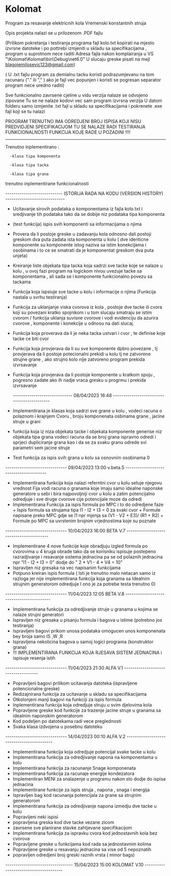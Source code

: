 # Kolomat

Program za resavanje elektricnih kola Vremenski konstantnih struja

Opis projekta nalazi se u prilozenom .PDF fajlu

(Prilikom pokretanja i testiranja programa fajl kolo.txt kopirati na mjesto izvrsne datoteke i 
 po pottrebi izmjeniti u skladu sa specifikacijama , program u suprotnom nece raditi
 Adresa fajla nakon komplairanja u VS "\Kolomat\Kolomat\bin\Debug\net6.0"
 U slucaju greske pisati na mejl blagojemilosevic123@gmail.com)

 ( U .txt fajlu program za demialnu tacku koristi podrazumjevanu na tom racunaru ("." ili "," ) 
    ako je fajl vec popunjen i koristi se pogresan separator program nece uredno raditi)

 Sve funkcionalno zavrsene cjeline u vidu verzija nalaze se odvojeno zipovane
 Tu se ne nalaze kodovi vec sam program izvrsna verzija 
 U datom folderu samo izmjenite .txt fajl u skladu sa specifikacijama i pokrenete .exe fajl koji se tu nalazi

  PROGRAM TRENUTNO IMA ODREDJENI BROJ ISPISA KOJI NISU PREDVIDJENI SPECIFIKACIJOM TU SE 
  NALAZE RADI TESTIRANJA FUNKCIONALNOSTI FUNKCIJA KOJE RADE U POZADINI !!!!

 ------------------------------------------------------------------------------------------------

Trenutno inplementirano :

      -klasa tipa komponenta
 
      -klasa tipa tacka 

      -klasa tipa grana

trenutno inplementirane funkcionalnosti

---------------------------- ISTORIJA RADA NA KODU (VERSION HISTORY) -----------------------------

-  Ucitavanje sirovih podataka o komponentama iz fajla kolo.txt i sredjivanje tih podataka
   tako da se dobije niz podataka tipa komponenta
-  (test funkcija) ispis svih komponenti sa informacijama o njima
-  Provera da li postoje greske u zadavanju kola odnosno dali postoji greskom dva puta zadata
   ista komponenta u kolu ( dve identicne komponente su komponente istog naziva sa istim konekcijama
   i osobinama i to ce se smatrati da je komponentat greskom dva puta unjeta)
-  Kreiranje liste objekata tipa tacka koja sadrzi sve tacke koje se nalaze u kolu ,
   u ovoj fazi program na logickom nivou uvezuje tacke sa komponentama , ali sada
   se i komponente funkcionalno povezu sa tackama
-  Funkcija koja ispsiuje sve tacke u kolu i informacije o njima (Funkcija nastala u svrhu testiranja)
-  Funkcija za uklanjanje viska cvorova iz kola , postoje dve tacke ili cvora koji su povezani
   kratko spojnikom i u tom slucaju smatraju se istim cvorom / funkcija uklanja suvisne cvorove
   i vodi evidenciju da azurira cvorove , komponente i konekcije u odnosu na dati slucaj.
-  Funkcija koja proverava da li je neka tacka ustvari i cvor ,  te definise koje tacke ce biti cvor
-  Funkcija koja provjerava da li su sve komponente dpbro povezane , tj provjerava da li 
   postoje potecionalni prekidi u kolu tj ne zatvorene strujne grane , ako strujno kolo nije zatvoreno
   program prekida izvrsavanje
-  Funkcija koja provjerava da li postoje komponente u kratkom spoju , pogresno zadate ako ih 
   nadje vraca gresku u progrmu i prekida izvrsavanje

   ----------------------------- 08/04/2023   16:48 -------------------------------------------

-  Implementirana je klasas koja sadrzi sve grane u kolu , vodeci racuna o polaznom i krajnjem 
   Cvoru , broju komponenata osbinama grane , jacine struje u grani
-  funkcija koja iz niza objekata tacke i objekata komponente generise niz objekata tipa grana
   vodeci racuna da se broj grana ispravno odredi i sprjeci dupliciranje grana kao i da se za svaku granu
   odrede svi parametri sem jacine struje 
-  Test funkcija za ispis svih grana u kolu  sa osnovnim osobinama 0

------------------------------ 09/04/2023 13:00 v.beta.5 ---------------------------------------

-  Implementirana funkcija koja nalazi referntni cvor u kolu setuje njegovu vrednost
    Fija vodi racuna o granama koje imaju samo idealne naponske generatore u sebi i 
    bira najpovoljniji cvor u kolu a zatim potencijalno odredjuje i sve druge cvorove
    cije potencijale moze da odredi
-  Implementirana Funkcija za ispis formula po MPC i to do odredjene faze 
        + Ispis formula sa strujama tipa I1 - I2 + I3 = 0 za svaki cvor
        + Formule napisane preko MPC gdje se I1 npr mjenja sa (V1 - V2 + E3)/ (R1 + R2)
        + Formule po MPC sa uvrstenim brojnim vrjednostima koje su poznate

------------------------------ 10/04/2023 16:00 BETA V.7 ----------------------------------------

-  Implementirane 4 nove funkcije koje obradjuju izgled formula po cvorovima u 4 kruga obrade
   tako da se korisniku ispisuje postepeno razradjivanje i resavanje sistema jednacina
   pa se od polaznih jednacina npr "I1 - I2 + I3 = 0" dodje do " 2 * V1 - 4 * V4 = 10"
-  Ispravljen niz gresaka na vec napisanim funkcijama 
-  Potpuno kreiran ispis formula ( Isti je trenutno malo netacan samo iz razloga jer nije implementirana
                                   funkcija koja granama sa Idealnim strujnim generatorom odredjuje I
                                    ono je za potrebe testa trenutno 0)

------------------------------ 11/04/2023 12:05 BETA V.8 -----------------------------------------

- Implementirana funkcija za odredjivanje struje u granama u kojima se nalaze strujni generatori
- Ispravljen niz gresaka u pisanju formula i bagova u istime (potrebno jos testiranja)
- Ispravljeni bagovi prikom unosa podataka omogucen unos komponenata bey broja samo IS ,W ,R
- Ispravljena nekolicina bagova u samoj logici programa (konstruktor grana)
- !!! IMPLEMENTIRANA FUNKCIJA KOJA RJESAVA SISTEM JEDNACINA i ispisuje resenja istih

------------------------------ 11/04/2023 21:30 ALFA V.1 ------------------------------------

- Popravljeni bagovi prilikom ucitavanja datoteka (ispravljene potencionalne greske)
- Redizajnirana funkcija za ucitavanje u skladu sa specifikacijama
- Otkolonjeni manji bagovi na funkciji za ispis formula
- Inplementirana funkcija koja odredjuje struju u svim djelovima kola 
- Popravljene greske kod funkcije za trazenje jacine struje u granama sa idealnim naponskim generatorom
- Kod podeljen po datotekama radi vece preglednosti
- Svaka klasa izdvojena u posebnu datoteku

------------------------------ 14/04/2023 00:10 ALFA V.2 ------------------------------------------

- Implementirana funkcija koja odredjuje potencijal svake tacke u kolu
- Implementirana funkcija za odredjivanje napona na komponentama u kolu
- Implementirana funkcija za racunanje Snage komponenata
- Implementirana funkcija za racunaje energije kondezatora
- Implementiran MENI za snalazenje u programu nakon sto dodje do ispisa jednacina
- Implementirane funkcije za ispis struja , napona , snaga i energija
- Ispravljen bag kod racunanja potencijala za grane sa strujnim generatorom
- Implementirana funkcija za odredjivanje napona izmedju dve tacke u kolu
- Popravljeni neki ispisi
- popravljena greska kod dve tacke vezane zicom
- zavrsene sve planirane stavke zahtjevane specifikacijom
- Implementirana funkcija za ispravku cvora kod jednostavnih kola bez cvorova
- Popravljene greske u funkcijama kod rada sa jednostavnim kolima
- Popravljene greske u resavanju jednacina sa vise od 5 nepoznatih
- popravljen odredjeni broj greski raznih vrsta ( minor bags)

---------------------------------  15/04/2023 15:00 KOLOMAT V.10  --------------------------------------
